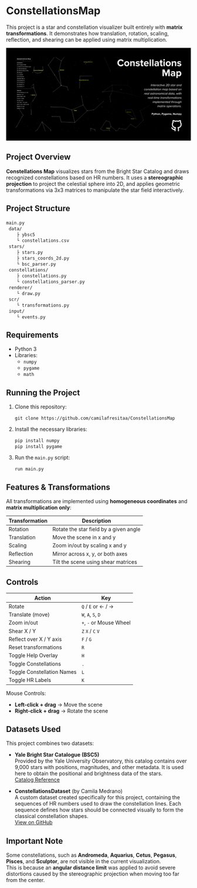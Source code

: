 # ConstellationsMap
This project is a star and constellation visualizer built entirely with **matrix transformations**. It demonstrates how translation, rotation, scaling, reflection, and shearing can be applied using matrix multiplication.

![Constellations Map Banner](https://github.com/camilafresitaa/ConstellationsMap/blob/main/banner.jpg)

## Project Overview

**Constellations Map** visualizes stars from the Bright Star Catalog and draws recognized constellations based on HR numbers. It uses a **stereographic projection** to project the celestial sphere into 2D, and applies geometric transformations via 3x3 matrices to manipulate the star field interactively.

## Project Structure

```
main.py
 data/
    ├️ ybsc5
    └️ constellations.csv
 stars/
    ├️ stars.py
    ├️ stars_coords_2d.py
    └️ bsc_parser.py
 constellations/
    ├️ constellations.py
    └️ constellations_parser.py
 renderer/
    └️ draw.py
 scr/
    └️ transformations.py
 input/
    └️ events.py
```

## Requirements

- Python 3
- Libraries:
  - `numpy`
  - `pygame`
  - `math`

## Running the Project

1. Clone this repository:
   
   ```
   git clone https://github.com/camilafresitaa/ConstellationsMap
   ```

2. Install the necessary libraries:

   ```
   pip install numpy
   pip install pygame
   ```

3. Run the `main.py` script:

   ```
   run main.py
   ```

## Features & Transformations

All transformations are implemented using **homogeneous coordinates** and **matrix multiplication only**:

| Transformation | Description |
|----------------|-------------|
| Rotation    | Rotate the star field by a given angle |
| Translation | Move the scene in x and y |
| Scaling     | Zoom in/out by scaling x and y |
| Reflection  | Mirror across x, y, or both axes |
| Shearing    | Tilt the scene using shear matrices |

## Controls

| Action                    | Key              |
|---------------------------|------------------|
| Rotate                    | `Q` / `E` or ← / → |
| Translate (move)          | `W`, `A`, `S`, `D` |
| Zoom in/out               | `+`, `-` or Mouse Wheel |
| Shear X / Y               | `Z` `X` / `C` `V` |
| Reflect over X / Y axis   | `F` / `G`         |
| Reset transformations     | `R`              |
| Toggle Help Overlay       | `H`              |
| Toggle Constellations     | `.`              |
| Toggle Constellation Names| `L`              |
| Toggle HR Labels          | `K`              |

Mouse Controls:
- **Left-click + drag** → Move the scene
- **Right-click + drag** → Rotate the scene

## Datasets Used

This project combines two datasets:

- **Yale Bright Star Catalogue (BSC5)**  
  Provided by the Yale University Observatory, this catalog contains over 9,000 stars with positions, magnitudes, and other metadata. It is used here to obtain the positional and brightness data of the stars.  
  [Catalog Reference](http://tdc-www.harvard.edu/catalogs/bsc5.html)

- **ConstellationsDataset** (by Camila Medrano)  
  A custom dataset created specifically for this project, containing the sequences of HR numbers used to draw the constellation lines. Each sequence defines how stars should be connected visually to form the classical constellation shapes.  
  [View on GitHub](https://github.com/camilafresitaa/ConstellationsDataset)

## Important Note

Some constellations, such as **Andromeda**, **Aquarius**, **Cetus**, **Pegasus**, **Pisces**, and **Sculptor**, are not visible in the current visualization.  
This is because an **angular distance limit** was applied to avoid severe distortions caused by the stereographic projection when moving too far from the center.

